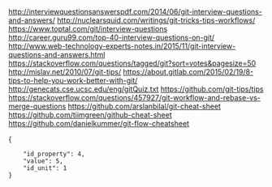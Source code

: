 http://interviewquestionsanswerspdf.com/2014/06/git-interview-questions-and-answers/
http://nuclearsquid.com/writings/git-tricks-tips-workflows/
https://www.toptal.com/git/interview-questions
http://career.guru99.com/top-40-interview-questions-on-git/
http://www.web-technology-experts-notes.in/2015/11/git-interview-questions-and-answers.html
https://stackoverflow.com/questions/tagged/git?sort=votes&pagesize=50
http://mislav.net/2010/07/git-tips/
https://about.gitlab.com/2015/02/19/8-tips-to-help-you-work-better-with-git/
http://genecats.cse.ucsc.edu/eng/gitQuiz.txt
https://github.com/git-tips/tips
https://stackoverflow.com/questions/457927/git-workflow-and-rebase-vs-merge-questions
https://github.com/arslanbilal/git-cheat-sheet
https://github.com/tiimgreen/github-cheat-sheet
https://github.com/danielkummer/git-flow-cheatsheet


{

		"id_property": 4,
		"value": 5,
		"id_unit": 1
	}
